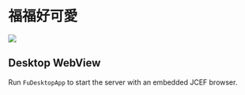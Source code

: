 # 福福好可愛
![](https://github.com/chyhhwen/laifu/blob/main/chi.gif?raw=true)

## Desktop WebView
Run `FuDesktopApp` to start the server with an embedded JCEF browser.
